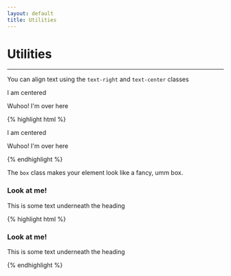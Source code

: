 ```yaml
---
layout: default
title: Utilities
---
```


# Utilities
---

You can align text using the `text-right` and `text-center` classes

<div class="example">
  <div class="container preview">
    <p class="text-center">I am centered</p>
    <p class="text-right">Wuhoo! I'm over here</p>
  </div>
</div>

{% highlight html %}
<p class="text-center">I am centered</p>
<p class="text-right">Wuhoo! I'm over here</p>
{% endhighlight %}

The `box` class makes your element look like a fancy, umm box.

<div class="example">
  <div class="container preview">
    <div class="box">
      <h3>Look at me!</h3>
      <p>This is some text underneath the heading</p>
    </div>
  </div>
</div>

{% highlight html %}
<div class="box">
  <h3>Look at me!</h3>
  <p>This is some text underneath the heading</p>
</div>
{% endhighlight %}
